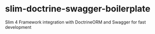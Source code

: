 # slim-doctrine-swagger-boilerplate
Slim 4 Framework integration with DoctrineORM and Swagger for fast development
